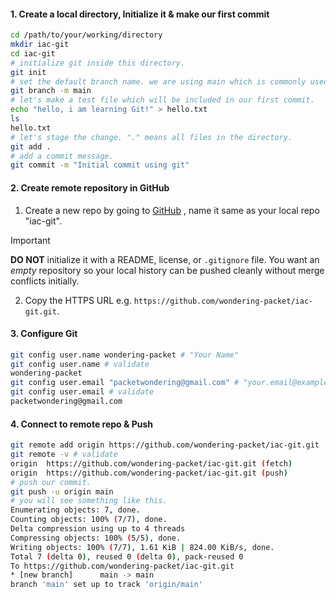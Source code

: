 #### **1. Create a local directory, Initialize it & make our first commit**

```bash
cd /path/to/your/working/directory
mkdir iac-git
cd iac-git
# initialize git inside this directory.
git init
# set the default branch name. we are using main which is commonly used.
git branch -m main
# let's make a test file which will be included in our first commit.
echo "hello, i am learning Git!" > hello.txt
ls
hello.txt
# let's stage the change. "." means all files in the directory.
git add .
# add a commit message.
git commit -m "Initial commit using git"
``` 
#### **2. Create remote repository in GitHub**

1. Create a new repo by going to [GitHub](https://github.com/) , name it same as your local repo "iac-git".

> [!important]
> **DO NOT** initialize it with a README, license, or `.gitignore` file. You want an _empty_ repository so your local history can be pushed cleanly without merge conflicts initially.

2. Copy the HTTPS URL e.g. `https://github.com/wondering-packet/iac-git.git`.
#### **3. Configure Git**

```bash
git config user.name wondering-packet # "Your Name"
git config user.name # validate
wondering-packet
git config user.email "packetwondering@gmail.com" # "your.email@example.com"
git config user.email # validate
packetwondering@gmail.com
```
#### **4. Connect to remote repo & Push**

```bash
git remote add origin https://github.com/wondering-packet/iac-git.git
git remote -v # validate
origin  https://github.com/wondering-packet/iac-git.git (fetch)  
origin  https://github.com/wondering-packet/iac-git.git (push)
# push our commit.
git push -u origin main
# you will see something like this.
Enumerating objects: 7, done.  
Counting objects: 100% (7/7), done.  
Delta compression using up to 4 threads  
Compressing objects: 100% (5/5), done.  
Writing objects: 100% (7/7), 1.61 KiB | 824.00 KiB/s, done.  
Total 7 (delta 0), reused 0 (delta 0), pack-reused 0  
To https://github.com/wondering-packet/iac-git.git  
* [new branch]      main -> main  
branch 'main' set up to track 'origin/main'
```


